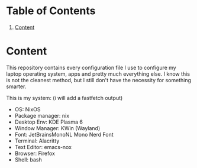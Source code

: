 
# Table of Contents

1.  [Content](#orgb79f51a)


<a id="orgb79f51a"></a>

# Content

This repository contains every configuration file I use to configure
my laptop operating system, apps and pretty much everything else.
I know this is not the cleanest method, but I still don't have the
necessity for something smarter.

This is my system: (i will add a fastfetch output)

-   OS: NixOS
-   Package manager: nix
-   Desktop Env: KDE Plasma 6
-   Window Manager: KWin (Wayland)
-   Font: JetBrainsMonoNL Mono Nerd Font
-   Terminal: Alacritty
-   Text Editor: emacs-nox
-   Browser: Firefox
-   Shell: bash

